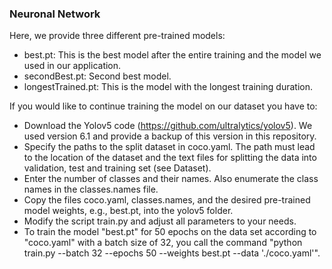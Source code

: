 ### Neuronal Network

Here, we provide three different pre-trained models:
  - best.pt: This is the best model after the entire training and the model we used in our application.
  - secondBest.pt: Second best model.
  - longestTrained.pt: This is the model with the longest training duration.

If you would like to continue training the model on our dataset you have to:
 - Download the Yolov5 code (https://github.com/ultralytics/yolov5). We used version 6.1 and provide a backup of this version in this repository.
 - Specify the paths to the split dataset in coco.yaml. The path must lead to the location of the dataset and the text files for splitting the data into validation, test and training set (see Dataset).
 - Enter the number of classes and their names. Also enumerate the class names in the classes.names file. 
 - Copy the files coco.yaml, classes.names, and the desired pre-trained model weights, e.g., best.pt, into the yolov5 folder.
 - Modify the script train.py and adjust all parameters to your needs.
 - To train the model "best.pt" for 50 epochs on the data set according to "coco.yaml" with a batch size of 32, you call the command "python train.py --batch 32 --epochs    50 --weights best.pt --data './coco.yaml'".
